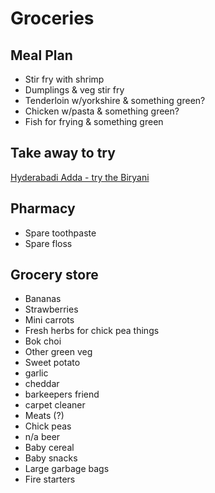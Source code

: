# Groceries

## Meal Plan

- Stir fry with shrimp
- Dumplings & veg stir fry
- Tenderloin w/yorkshire & something green?
- Chicken w/pasta & something green?
- Fish for frying & something green

## Take away to try

[Hyderabadi Adda - try the Biryani](https://g.page/hyderabadiaddamontreal?share)

## Pharmacy

- Spare toothpaste
- Spare floss

## Grocery store

- Bananas
- Strawberries
- Mini carrots
- Fresh herbs for chick pea things
- Bok choi
- Other green veg
- Sweet potato
- garlic
- cheddar
- barkeepers friend
- carpet cleaner
- Meats (?)
- Chick peas
- n/a beer
- Baby cereal
- Baby snacks
- Large garbage bags
- Fire starters
